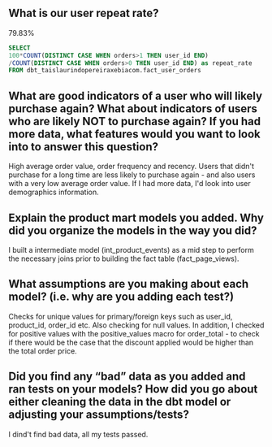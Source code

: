## What is our user repeat rate?
79.83%
```sql
SELECT
100*COUNT(DISTINCT CASE WHEN orders>1 THEN user_id END)
/COUNT(DISTINCT CASE WHEN orders>0 THEN user_id END) as repeat_rate
FROM dbt_taislaurindopereiraxebiacom.fact_user_orders
```

## What are good indicators of a user who will likely purchase again? What about indicators of users who are likely NOT to purchase again? If you had more data, what features would you want to look into to answer this question?
High average order value, order frequency and recency. Users that didn't purchase for a long time are less likely to purchase again - and also users with a very low average order value. If I had more data, I'd look into user demographics information.

## Explain the product mart models you added. Why did you organize the models in the way you did?
I built a intermediate model (int_product_events) as a mid step to perform the necessary joins prior to building the fact table (fact_page_views). 

## What assumptions are you making about each model? (i.e. why are you adding each test?)
Checks for unique values for primary/foreign keys such as user_id, product_id, order_id etc. Also checking for null values. In addition, I
checked for positive values with the positive_values macro for order_total - to check if there would be the case that the discount applied would be higher than the total order price.

## Did you find any “bad” data as you added and ran tests on your models? How did you go about either cleaning the data in the dbt model or adjusting your assumptions/tests?
I dind't find bad data, all my tests passed.